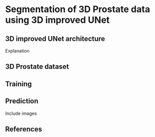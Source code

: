 # Segmentation of 3D Prostate data using 3D improved UNet
## 3D improved UNet architecture
Explanation

## 3D Prostate dataset

## Training

## Prediction
Include images

## References